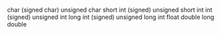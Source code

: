 char (signed char)
unsigned char
short int (signed)
unsigned short int
int (signed)
unsigned int
long int (signed)
unsigned long int
float
double
long double
